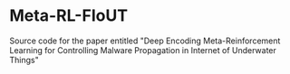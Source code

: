 # Meta-RL-FIoUT
Source code for the paper entitled "Deep Encoding Meta-Reinforcement Learning for Controlling Malware Propagation in Internet of Underwater Things" 
